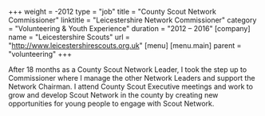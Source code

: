 +++
weight = -2012
type = "job"
title = "County Scout Network Commissioner"
linktitle = "Leicestershire Network Commissioner"
category = "Volunteering & Youth Experience"
duration = "2012 &ndash; 2016"
[company]
  name = "Leicestershire Scouts"
  url = "http://www.leicestershirescouts.org.uk"
[menu]
  [menu.main]
    parent = "volunteering"
+++

After 18 months as a County Scout Network Leader, I took the step up to Commissioner where I manage the other Network Leaders and support the Network Chairman. I attend County Scout Executive meetings and work to grow and develop Scout Network in the county by creating new opportunities for young people to engage with Scout Network.
